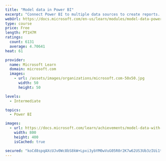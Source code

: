 ```yaml
---
title: "Model data in Power BI"
excerpt: "Connect Power BI to multiple data sources to create reports. Define the relationship between your data sources."
webUrl: https://docs.microsoft.com/en-us/learn/modules/model-data-power-bi/
type: course
price: Free
length: PT1H7M
ratings:
  count: 6131
  average: 4.70641
heat: 61

provider:
  name: Microsoft Learn
  domain: microsoft.com
  images:
    - url: /assets/images/organizations/microsoft.com-50x50.jpg
      width: 50
      height: 50

levels:
  - Intermediate

topics:
  - Power BI

images:
  - url: https://docs.microsoft.com/learn/achievements/model-data-with-power-bi-desktop-social.png
    width: 800
    height: 400
    isCached: true

secured: "koCd8spqAXcUJv0Wc8bS8kW+Lpxi3ybYM0wVuG05R0r2K7w62US3Ub3zIUi1tnyKNK83FpvWRBiMEvFrHPqGaaHnYbNQuTOncTXIMuqEof6U24ZxR/3TRybjxNrmR/g/hQZ8dz9Ay7GW9fXafdfAVviLlcAcLzZmxb0gLmqWq4a/j4SKByrMvHzHVNwj6tgxa9Vw57XkbMD/nSUUagFwfq164oGrcGga2rllZ/vb/cTPWhzeU+v5r7XyIjzufw2UV8DPrZxMMvSRaapBCYDF+VpTFMTBu6hUgY+gq5teKzmVdhoxmVfupvVHRzzPdJGtStQAqdWxUVnVL2V/c/dr8B0nZsE5wVrMcODpKqW9m8rBHflZmWouJ1Ab2A09eJEwuvDHlIDtKcWe93iKy/0K8e7T64uolcLaHjqH70Mvbls=;/zmYWqCFKvcgT2jwGQdqDw=="
---
```


